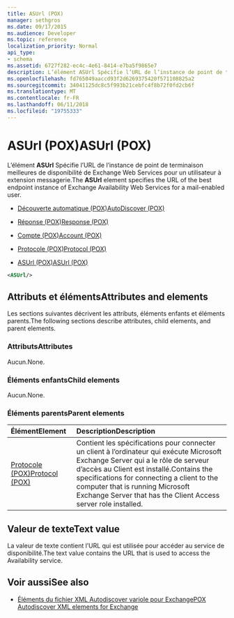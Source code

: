```yaml
---
title: ASUrl (POX)
manager: sethgros
ms.date: 09/17/2015
ms.audience: Developer
ms.topic: reference
localization_priority: Normal
api_type:
- schema
ms.assetid: 6727f282-ec4c-4e61-8414-e7ba5f9865e7
description: L’élément ASUrl Spécifie l’URL de l’instance de point de terminaison meilleures de disponibilité de Exchange Web Services pour un utilisateur à extension messagerie.
ms.openlocfilehash: fd765049aaccd93f2d6269375420f571108825a2
ms.sourcegitcommit: 34041125dc8c5f993b21cebfc4f8b72f0fd2cb6f
ms.translationtype: MT
ms.contentlocale: fr-FR
ms.lasthandoff: 06/11/2018
ms.locfileid: "19755333"
---
```

# <a name="asurl-pox"></a><span data-ttu-id="8dcfa-103">ASUrl (POX)</span><span class="sxs-lookup"><span data-stu-id="8dcfa-103">ASUrl (POX)</span></span>

<span data-ttu-id="8dcfa-104">L’élément **ASUrl** Spécifie l’URL de l’instance de point de terminaison meilleures de disponibilité de Exchange Web Services pour un utilisateur à extension messagerie.</span><span class="sxs-lookup"><span data-stu-id="8dcfa-104">The **ASUrl** element specifies the URL of the best endpoint instance of Exchange Availability Web Services for a mail-enabled user.</span></span> 
  
- [<span data-ttu-id="8dcfa-105">Découverte automatique (POX)</span><span class="sxs-lookup"><span data-stu-id="8dcfa-105">AutoDiscover (POX)</span></span>](autodiscover-pox.md)
  
- [<span data-ttu-id="8dcfa-106">Réponse (POX)</span><span class="sxs-lookup"><span data-stu-id="8dcfa-106">Response (POX)</span></span>](response-pox.md)
  
- [<span data-ttu-id="8dcfa-107">Compte (POX)</span><span class="sxs-lookup"><span data-stu-id="8dcfa-107">Account (POX)</span></span>](account-pox.md)
  
- [<span data-ttu-id="8dcfa-108">Protocole (POX)</span><span class="sxs-lookup"><span data-stu-id="8dcfa-108">Protocol (POX)</span></span>](protocol-pox.md)
  
- [<span data-ttu-id="8dcfa-109">ASUrl (POX)</span><span class="sxs-lookup"><span data-stu-id="8dcfa-109">ASUrl (POX)</span></span>](asurl-pox.md)
  
```xml
<ASUrl/>
```

## <a name="attributes-and-elements"></a><span data-ttu-id="8dcfa-110">Attributs et éléments</span><span class="sxs-lookup"><span data-stu-id="8dcfa-110">Attributes and elements</span></span>

<span data-ttu-id="8dcfa-111">Les sections suivantes décrivent les attributs, éléments enfants et éléments parents.</span><span class="sxs-lookup"><span data-stu-id="8dcfa-111">The following sections describe attributes, child elements, and parent elements.</span></span>
  
### <a name="attributes"></a><span data-ttu-id="8dcfa-112">Attributs</span><span class="sxs-lookup"><span data-stu-id="8dcfa-112">Attributes</span></span>

<span data-ttu-id="8dcfa-113">Aucun.</span><span class="sxs-lookup"><span data-stu-id="8dcfa-113">None.</span></span>
  
### <a name="child-elements"></a><span data-ttu-id="8dcfa-114">Éléments enfants</span><span class="sxs-lookup"><span data-stu-id="8dcfa-114">Child elements</span></span>

<span data-ttu-id="8dcfa-115">Aucun.</span><span class="sxs-lookup"><span data-stu-id="8dcfa-115">None.</span></span>
  
### <a name="parent-elements"></a><span data-ttu-id="8dcfa-116">Éléments parents</span><span class="sxs-lookup"><span data-stu-id="8dcfa-116">Parent elements</span></span>

|<span data-ttu-id="8dcfa-117">**Élément**</span><span class="sxs-lookup"><span data-stu-id="8dcfa-117">**Element**</span></span>|<span data-ttu-id="8dcfa-118">**Description**</span><span class="sxs-lookup"><span data-stu-id="8dcfa-118">**Description**</span></span>|
|:-----|:-----|
|[<span data-ttu-id="8dcfa-119">Protocole (POX)</span><span class="sxs-lookup"><span data-stu-id="8dcfa-119">Protocol (POX)</span></span>](protocol-pox.md) <br/> |<span data-ttu-id="8dcfa-120">Contient les spécifications pour connecter un client à l’ordinateur qui exécute Microsoft Exchange Server qui a le rôle de serveur d’accès au Client est installé.</span><span class="sxs-lookup"><span data-stu-id="8dcfa-120">Contains the specifications for connecting a client to the computer that is running Microsoft Exchange Server that has the Client Access server role installed.</span></span>  <br/> |
   
## <a name="text-value"></a><span data-ttu-id="8dcfa-121">Valeur de texte</span><span class="sxs-lookup"><span data-stu-id="8dcfa-121">Text value</span></span>

<span data-ttu-id="8dcfa-122">La valeur de texte contient l’URL qui est utilisée pour accéder au service de disponibilité.</span><span class="sxs-lookup"><span data-stu-id="8dcfa-122">The text value contains the URL that is used to access the Availability service.</span></span>
  
## <a name="see-also"></a><span data-ttu-id="8dcfa-123">Voir aussi</span><span class="sxs-lookup"><span data-stu-id="8dcfa-123">See also</span></span>

- [<span data-ttu-id="8dcfa-124">Éléments du fichier XML Autodiscover variole pour Exchange</span><span class="sxs-lookup"><span data-stu-id="8dcfa-124">POX Autodiscover XML elements for Exchange</span></span>](pox-autodiscover-xml-elements-for-exchange.md)


